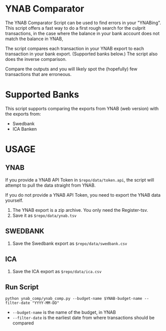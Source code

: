 YNAB Comparator
===============

The YNAB Comparator Script can be used to find errors in your "YNABing".
This script offers a fast way to do a first rough search for the culprit
transactions, in the case where the balance in your bank account does not
match the balance in YNAB, 

The script compares each transaction in your YNAB export to each transaction in
your bank export.
(Supported banks below.)
The script also does the inverse comparison.

Compare the outputs and you will likely spot the (hopefully) few transactions
that are erroneous.

# Supported Banks

This script supports comparing the exports from YNAB (web version) with the
exports from:

* Swedbank
* ICA Banken

# USAGE

## YNAB
If you provide a YNAB API Token in `$repo/data/token.api`, the script will attempt to pull the data straight from YNAB.

If you do not provide a YNAB API Token, you need to export the YNAB data yourself.
1) The YNAB export is a zip archive. You only need the Register-tsv.
2) Save it as `$repo/data/ynab.tsv`

## SWEDBANK
1) Save the Swedbank export as `$repo/data/swedbank.csv`

## ICA
1) Save the ICA export as `$repo/data/ica.csv`

## Run Script
`python ynab_comp/ynab_comp.py --budget-name $YNAB-budget-name --filter-date "YYYY-MM-DD"`

* `--budget-name` is the name of the budget, in YNAB
* `--filter-date` is the earliest date from where transactions should be compared

